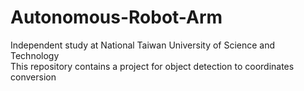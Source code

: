 # Autonomous-Robot-Arm
Independent study at National Taiwan University of Science and Technology\
This repository contains a project for object detection to coordinates conversion
